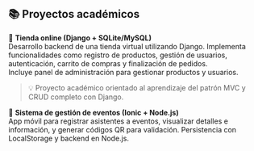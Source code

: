 ## 📚 Proyectos académicos

🔸 **Tienda online (Django + SQLite/MySQL)**  
Desarrollo backend de una tienda virtual utilizando Django. Implementa funcionalidades como registro de productos, gestión de usuarios, autenticación, carrito de compras y finalización de pedidos.  
Incluye panel de administración para gestionar productos y usuarios.  
> 💡 Proyecto académico orientado al aprendizaje del patrón MVC y CRUD completo con Django.

🔸 **Sistema de gestión de eventos (Ionic + Node.js)**  
App móvil para registrar asistentes a eventos, visualizar detalles e información, y generar códigos QR para validación. Persistencia con LocalStorage y backend en Node.js.
